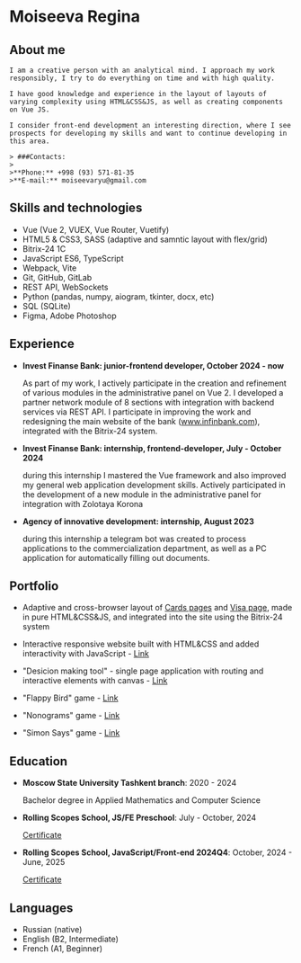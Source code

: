 # Moiseeva Regina

## About me

    I am a creative person with an analytical mind. I approach my work responsibly, I try to do everything on time and with high quality.

    I have good knowledge and experience in the layout of layouts of varying complexity using HTML&CSS&JS, as well as creating components on Vue JS.

    I consider front-end development an interesting direction, where I see prospects for developing my skills and want to continue developing in this area.

    > ###Contacts:
    >
    >**Phone:** +998 (93) 571-81-35
    >**E-mail:** moiseevaryu@gmail.com


## Skills and technologies

* Vue (Vue 2, VUEX, Vue Router, Vuetify)
* HTML5 & CSS3, SASS (adaptive and samntic layout with flex/grid)
* Bitrix-24 1C
* JavaScript ES6, TypeScript
* Webpack, Vite
* Git, GitHub, GitLab
* REST API, WebSockets
* Python (pandas, numpy, aiogram, tkinter, docx, etc)
* SQL (SQLite)
* Figma, Adobe Photoshop

## Experience

- **Invest Finanse Bank: junior-frontend developer, October 2024 - now**

    As part of my work, I actively participate in the creation and refinement of various modules in the administrative panel on Vue 2. I developed a partner network module of 8 sections with integration with backend services via REST API. I participate in improving the work and redesigning the main website of the bank (www.infinbank.com), integrated with the Bitrix-24 system.

- **Invest Finanse Bank: internship, frontend-developer, July - October 2024**

    during this internship I mastered the Vue framework and also improved my general web application development skills. Actively participated in the development of a new module in the administrative panel for integration with Zolotaya Korona

- **Agency of innovative development: internship, August 2023**
    
    during this internship a telegram bot was created to process applications to the commercialization department, as well as a PC application for automatically filling out documents.

## Portfolio

- Adaptive and cross-browser layout of [Cards pages](https://www.infinbank.com/ru/private/cards/) and [Visa page](https://www.infinbank.com/ru/private/cards/visa/), made in pure HTML&CSS&JS, and integrated into the site using the Bitrix-24 system

- Interactive responsive website built with HTML&CSS and added interactivity with JavaScript - [Link](https://rolling-scopes-school.github.io/reginamos-JSFE2024Q4/christmas-shop/)

- "Desicion making tool" - single page application with routing and interactive elements with canvas - [Link](https://rolling-scopes-school.github.io/reginamos-JSFE2024Q4/decision-making-tool/)

- "Flappy Bird" game - [Link](https://rolling-scopes-school.github.io/reginamos-JSFEPRESCHOOL2024Q2/js-random-game/)

- "Nonograms" game - [Link](https://rolling-scopes-school.github.io/reginamos-JSFE2024Q4/Nonograms/)

- "Simon Says" game - [Link](https://rolling-scopes-school.github.io/reginamos-JSFE2024Q4/simon-says/)

## Education

- **Moscow State University Tashkent branch**: 2020 - 2024

    Bachelor degree in Applied Mathematics and Computer Science 

- **Rolling Scopes School, JS/FE Preschool**: July - October, 2024

    [Сertificate](https://app.rs.school/certificate/mu347bbt)

- **Rolling Scopes School, JavaScript/Front-end 2024Q4**: October, 2024 - June, 2025

    [Сertificate](https://app.rs.school/certificate/mu347bbt)

## Languages
- Russian (native)
- English (B2, Intermediate)
- French (A1, Beginner)